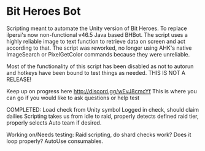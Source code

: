 # Bit Heroes Bot
Scripting meant to automate the Unity version of Bit Heroes. To replace ilpersi's now non-functional v46.5 Java based BHBot. The script uses a highly reliable image to text function to retrieve data on screen and act according to that. The script was reworked, no longer using AHK's native ImageSearch or PixelGetColor commands because they were unreliable. 

Most of the functionality of this script has been disabled as not to autorun and hotkeys have been bound to test things as needed. THIS IS NOT A RELEASE!


Keep up on progress here
http://discord.gg/wEvJ8cmcYf
This is where you can go if you would like to ask questions or help test

COMPLETED:
Load check from Unity symbol
Logged in check, should claim dailies
Scripting takes us from idle to raid, properly detects defined raid tier, properly selects Auto team if desired.

Working on/Needs testing:
Raid scripting, do shard checks work? Does it loop properly?
AutoUse consumables.
